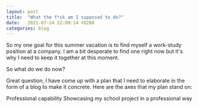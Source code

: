 ```yaml
---
layout: post
title:  "What the f*ck am I supposed to do?"
date:   2021-07-24 22:09:14 +0200
categories: blog
---
```

So my one goal for this summer vacation is to find myself a work-study position at a company. I am a bit desperate to find one right now but it's why I need to keep it together at this moment. 

So what do we do now? 

Great question, I have come up with a plan that I need to elaborate in the form of a blog to make it concrete. Here are the axes that my plan stand on:

Professional capability
Showcasing my school project in a professional way

 

[jekyll-docs]: https://jekyllrb.com/docs/home
[jekyll-gh]:   https://github.com/jekyll/jekyll
[jekyll-talk]: https://talk.jekyllrb.com/
